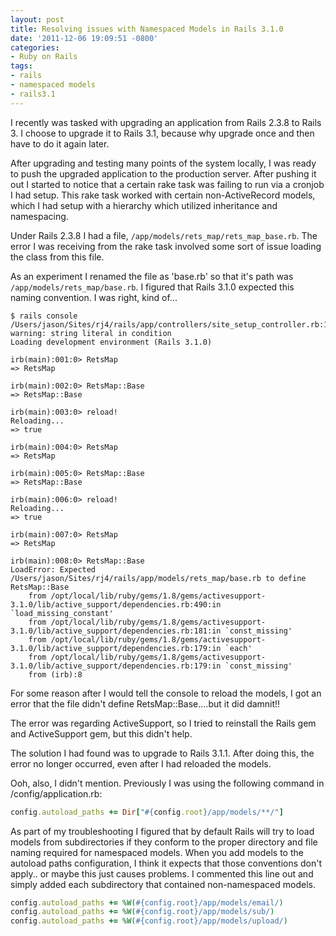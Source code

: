 ```yaml
---
layout: post
title: Resolving issues with Namespaced Models in Rails 3.1.0
date: '2011-12-06 19:09:51 -0800'
categories:
- Ruby on Rails
tags:
- rails
- namespaced models
- rails3.1
---
```


I recently was tasked with upgrading an application from Rails 2.3.8 to Rails
3. I choose to upgrade it to Rails 3.1, because why upgrade once and then have
to do it again later.

After upgrading and testing many points of the system locally, I was ready to
push the upgraded application to the production server. After pushing it out I
started to notice that a certain rake task was failing to run via a cronjob I
had setup. This rake task worked with certain non-ActiveRecord models, which I
had setup with a hierarchy which utilized inheritance and namespacing.

Under Rails 2.3.8 I had a file, `/app/models/rets_map/rets_map_base.rb`. The
error I was receiving from the rake task involved some sort of issue loading
the class from this file.
<!--more-->

As an experiment I renamed the file as 'base.rb' so that it's path was
`/app/models/rets_map/base.rb`. I figured that Rails 3.1.0 expected this
naming convention. I was right, kind of...

``` shell
$ rails console
/Users/jason/Sites/rj4/rails/app/controllers/site_setup_controller.rb:120: warning: string literal in condition
Loading development environment (Rails 3.1.0)

irb(main):001:0> RetsMap
=> RetsMap

irb(main):002:0> RetsMap::Base
=> RetsMap::Base

irb(main):003:0> reload!
Reloading...
=> true

irb(main):004:0> RetsMap
=> RetsMap

irb(main):005:0> RetsMap::Base
=> RetsMap::Base

irb(main):006:0> reload!
Reloading...
=> true

irb(main):007:0> RetsMap
=> RetsMap

irb(main):008:0> RetsMap::Base
LoadError: Expected /Users/jason/Sites/rj4/rails/app/models/rets_map/base.rb to define RetsMap::Base
    from /opt/local/lib/ruby/gems/1.8/gems/activesupport-3.1.0/lib/active_support/dependencies.rb:490:in `load_missing_constant'
    from /opt/local/lib/ruby/gems/1.8/gems/activesupport-3.1.0/lib/active_support/dependencies.rb:181:in `const_missing'
    from /opt/local/lib/ruby/gems/1.8/gems/activesupport-3.1.0/lib/active_support/dependencies.rb:179:in `each'
    from /opt/local/lib/ruby/gems/1.8/gems/activesupport-3.1.0/lib/active_support/dependencies.rb:179:in `const_missing'
    from (irb):8
```

For some reason after I would tell the console to reload the models, I got an
error that the file didn't define RetsMap::Base....but it did damnit!!

The error was regarding ActiveSupport, so I tried to reinstall the Rails gem
and ActiveSupport gem, but this didn't help.

The solution I had found was to upgrade to Rails 3.1.1. After doing this, the
error no longer occurred, even after I had reloaded the models.

Ooh, also, I didn't mention. Previously I was using the following command in
/config/application.rb:

``` ruby
config.autoload_paths += Dir["#{config.root}/app/models/**/"]
```

As part of my troubleshooting I figured that by default Rails will try to load
models from subdirectories if they conform to the proper directory and file
naming required for namespaced models. When you add models to the autoload
paths configuration, I think it expects that those conventions don't apply..
or maybe this just causes problems. I commented this line out and simply added
each subdirectory that contained non-namespaced models.

``` ruby
config.autoload_paths += %W(#{config.root}/app/models/email/)
config.autoload_paths += %W(#{config.root}/app/models/sub/)
config.autoload_paths += %W(#{config.root}/app/models/upload/)
```
